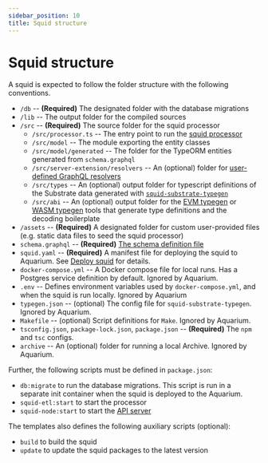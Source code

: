 ```yaml
---
sidebar_position: 10
title: Squid structure
---
```


# Squid structure

A squid is expected to follow the folder structure with the following conventions.

- `/db` -- **(Required)** The designated folder with the database migrations
- `/lib` -- The output folder for the compiled sources 
- `/src` -- **(Required)** The source folder for the squid processor
   + `/src/processor.ts` -- The entry point to run the [squid processor](/develop-a-squid/substrate-processor)
   + `/src/model` -- The module exporting the entity classes 
   + `/src/model/generated` -- The folder for the TypeORM entities generated from `schema.graphql`
   + `/src/server-extension/resolvers` -- An (optional) folder for [user-defined GraphQL resolvers](/develop-a-squid/graphql-api/custom-resolvers)
   + `/src/types` -- An (optional) output folder for typescript definitions of the Substrate data generated with [`squid-substrate-typegen`](/develop-a-squid/typegen/squid-substrate-typegen)
   + `/src/abi` -- An (optional) output folder for the [EVM typegen](/develop-a-squid/typegen/squid-evm-typegen) or [WASM typegen](/develop-a-squid/typegen/squid-wasm-typegen) tools that generate type definitions and the decoding boilerplate
- `/assets` -- **(Required)** A designated folder for custom user-provided files (e.g. static data files to seed the squid processor)
- `schema.graphql` -- **(Required)** [The schema definition file](/develop-a-squid/schema-file)
- `squid.yaml` -- **(Required)** A manifest file for deploying the squid to Aquarium. See [Deploy squid](/deploy-squid) for details.
- `docker-compose.yml` -- A Docker compose file for local runs. Has a Postgres service definition by default. Ignored by Aquarium.
- `.env` -- Defines environment variables used by `docker-compose.yml`, and when the squid is run locally. Ignored by Aquarium
- `typegen.json` -- (optional) The config file for `squid-substrate-typegen`. Ignored by Aquarium.
- `Makefile` -- (optional) Script definitions for `Make`. Ignored by Aquarium.
- `tsconfig.json`, `package-lock.json`, `package.json` -- **(Required)** The `npm` and `tsc` configs.
- `archive` -- An (optional) folder for running a local Archive. Ignored by Aquarium.

Further, the following scripts must be defined in `package.json`:
- `db:migrate` to run the database migrations. This script is run in a separate init container when the squid is deployed to the Aquarium.
- `squid-etl:start` to start the processor
- `squid-node:start` to start the [API server](/develop-a-squid/graphql-api)

The templates also defines the following auxiliary scripts (optional):
- `build` to build the squid
- `update` to update the squid packages to the latest version
